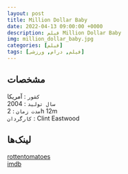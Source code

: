 ```yaml
---
layout: post
title: Million Dollar Baby
date: 2022-04-13 09:00:00 +0000
description: فیلم Million Dollar Baby
img: million_dollar_baby.jpg
categories: [فیلم]
tags: [فیلم, درام, ورزشی]
---
```


## مشخصات

`کشور` : آمریکا  
`سال تولید` : 2004  
`مدت زمان` : 2h 12m  
`کارگردان` : Clint Eastwood

## لینک‌ها

[rottentomatoes](https://www.rottentomatoes.com/m/million_dollar_baby)  
[imdb](https://www.imdb.com/title/tt0405159/)